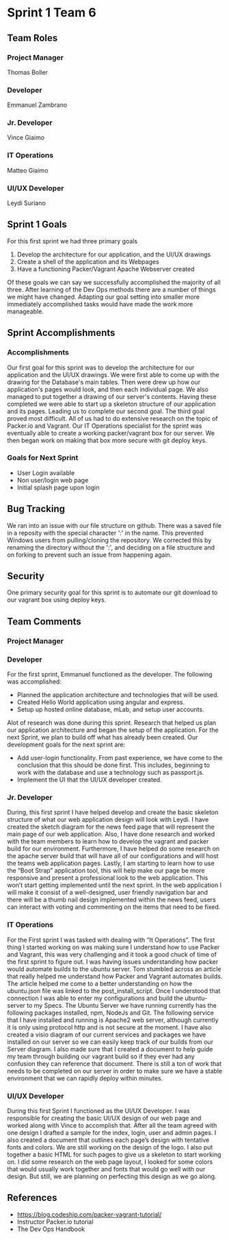 # Sprint 1 Team 6

## Team Roles

### Project Manager
Thomas Boller

### Developer
Emmanuel Zambrano

### Jr. Developer
Vince Giaimo

### IT Operations
Matteo Giaimo

### UI/UX Developer
Leydi Suriano

## Sprint 1 Goals

For this first sprint we had three primary goals
1. Develop the architecture for our application, and the UI/UX drawings
2. Create a shell of the application and its Webpages
3. Have a functioning Packer/Vagrant Apache Webserver created

Of these goals we can say we successfully accomplished the majority of all three. After learning of the Dev Ops methods there are a number of things we might have changed.
Adapting our goal setting into smaller more immediately accomplished tasks would have made the work more manageable. 

## Sprint Accomplishments

### Accomplishments
Our first goal for this sprint was to develop the architecture for our application and the UI/UX drawings.  We were first able to come up with the drawing for the Database's main tables. Then were drew up how our application's pages would look, and then each individual page. We also managed to put together a drawing of our server's contents. Having these completed we were able to start up a skeleton structure of our application and its pages. Leading us to complete our second goal. The third goal proved most difficult. All of us had to do extensive research on the topic of Packer.io and Vagrant. Our IT Operations specialist for the sprint was eventually able to create a working packer/vagrant box for our server.  We then began work on making that box more secure with git deploy keys. 

### Goals for Next Sprint
- User Login available
- Non user/login web page
- Initial splash page upon login

## Bug Tracking
We ran into an issue with our file structure on github. There was a saved file in a reposity with the special character ':' in the name.
This prevented Windows users from pulling/cloning the repository.  We corrected this by renaming the directory without the ':', and deciding on a file structure and on forking to prevent such an issue from happening again.

## Security

One primary security goal for this sprint is to automate our git download to our vagrant box using deploy keys.

## Team Comments

### Project Manager



### Developer

For the first sprint, Emmanuel functioned as the developer. The following was accomplished:

- Planned the application architecture and technologies that will be used.
- Created Hello World application using angular and express.
- Setup up hosted online database, mLab, and setup user accounts.

Alot of research was done during this sprint. Research that helped us plan our application architecture and began the setup of the application. For the next Sprint, we plan to build off what has already been created. Our development goals for the next sprint are:

- Add user-login functionality. From past experience, we have come to the conclusion that this should be done first. This includes, beginning to work with the database and use a technology such as passport.js.
- Implement the UI that the UI/UX developer created.

### Jr. Developer

During, this first sprint I have helped develop and create the basic skeleton structure of what our web application design will look with Leydi.  I have created the 
sketch diagram for the news feed page that will represent the main page of our web application. Also, I have done research and worked with the team members to learn 
how to develop the vagrant and packer build for our environment. Furthermore, I have helped do some research on the apache server build that will have all of our configurations 
and will host the teams web application pages. Lastly, I am starting to learn how to use the “Boot Strap” application tool, this will help make our page be more responsive and 
present a professional look to the web application. This won’t start getting implemented until the next sprint. In the web application I will make it consist of a well-designed, 
user friendly navigation bar and there will be a thumb nail design implemented within the news feed, users can interact with voting and commenting on the items that need to be fixed. 

### IT Operations

For the First sprint I was tasked with dealing with “It Operations”. The first thing I started working on was making sure I understand how to use Packer and Vagrant,
this was very challenging and it took a good chuck of time of the first sprint to figure out. I was having issues understanding how packer would automate builds to
the ubuntu server. Tom stumbled across an article that really helped me understand how Packer and Vagrant automates builds. The article helped me come to a better
understanding on how the ubuntu.json file was linked to the post_install_script. Once I understood that connection I was able to enter my configurations and build
the ubuntu-server to my Specs. The Ubuntu Server we have running currently has the following packages installed, npm, NodeJs and Git. The following service that I have
installed and running is Apache2 web server, although currently it is only using protocol http and is not secure at the moment. I have also created a visio diagram of
our current services and packages we have installed on our server so we can easily keep track of our builds from our Server diagram. I also made sure that I created a
document to help guide my team through building our vagrant build so if they ever had any confusion they can reference that document. There is still a ton of work that
needs to be completed on our server in order to make sure we have a stable environment that we can rapidly deploy within minutes.

### UI/UX Developer

During this first Sprint I functioned as the UI/UX Developer. I was responsible for creating the basic UI/UX design of our web page and worked along with Vince to accomplish that. 
After all the team agreed with one design I drafted a sample for the index, login, user and admin pages. I also created a document that outlines each page’s design with tentative 
fonts and colors. We are still working on the design of the logo. I also put together a basic HTML for such pages to give us a skeleton to start working on. I did some research on 
the web page layout, I looked for some colors that would usually work together and fonts that would go well with our design. But still, we are planning on perfecting this design 
as we go along.

## References

- https://blog.codeship.com/packer-vagrant-tutorial/
- Instructor Packer.io tutorial
- The Dev Ops Handbook
